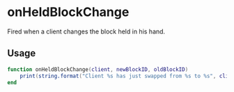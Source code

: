 # onHeldBlockChange

Fired when a client changes the block held in his hand.

## Usage

```lua
function onHeldBlockChange(client, newBlockID, oldBlockID)
    print(string.format("Client %s has just swapped from %s to %s", client:getname(), oldBlockID, newBlockID))
end
```
